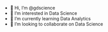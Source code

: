 - 👋 Hi, I’m @gdscience
- 👀 I’m interested in Data Science
- 🌱 I’m currently learning Data Analytics
- 💞️ I’m looking to collaborate on Data Science

<!---
gdscience/gdscience is a ✨ special ✨ repository because its `README.md` (this file) appears on your GitHub profile.
You can click the Preview link to take a look at your changes.
--->
